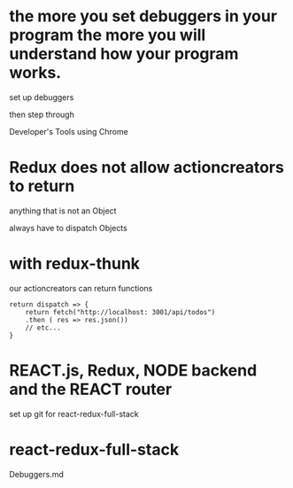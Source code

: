 # the more you set debuggers in your program the more you will understand how your program works.

set up debuggers

then step through

Developer's Tools using Chrome


# Redux does not allow actioncreators to return
anything that is not an Object

always have to dispatch Objects

# with redux-thunk
 
our actioncreators can return functions

```
return dispatch => {
    return fetch("http://localhost: 3001/api/todos")
    .then ( res => res.json())
    // etc...
}
```

# REACT.js, Redux, NODE backend and the REACT router

set up git for react-redux-full-stack

# react-redux-full-stack

Debuggers.md

